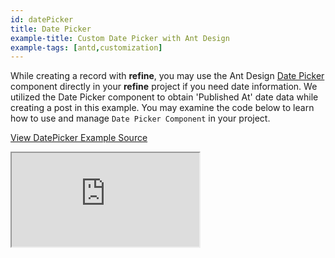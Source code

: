 ```yaml
---
id: datePicker
title: Date Picker
example-title: Custom Date Picker with Ant Design
example-tags: [antd,customization]
---
```


While creating a record with **refine**, you may use the Ant Design [Date Picker](https://ant.design/components/date-picker/) component directly in your **refine** project if you need date information. We utilized the Date Picker component to obtain 'Published At' date data while creating a post in this example. You may examine the code below to learn how to use and manage `Date Picker Component` in your project.

[View DatePicker Example Source](https://github.com/pankod/refine/tree/master/examples/inputs/datePicker)

<iframe loading="lazy" src="https://stackblitz.com//github/pankod/refine/tree/master/examples/inputs/datePicker/?embed=1&view=preview&theme=dark&preset=node"
     style={{width: "100%", height:"80vh", border: "0px", borderRadius: "8px", overflow:"hidden"}}
     title="refine-date-picker-example"
     allow="accelerometer; ambient-light-sensor; camera; encrypted-media; geolocation; gyroscope; hid; microphone; midi; payment; usb; vr; xr-spatial-tracking"
     sandbox="allow-forms allow-modals allow-popups allow-presentation allow-same-origin allow-scripts"
   ></iframe>
